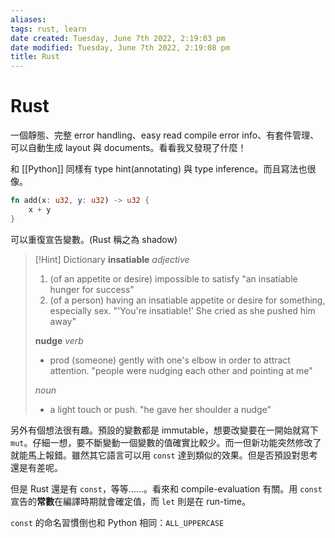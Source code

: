 ```yaml
---
aliases: 
tags: rust, learn 
date created: Tuesday, June 7th 2022, 2:19:03 pm
date modified: Tuesday, June 7th 2022, 2:19:08 pm
title: Rust
---
```


# Rust

一個靜態、完整 error handling、easy read compile error info、有套件管理、可以自動生成 layout 與 documents。看看我又發現了什麼！

和 [[Python]] 同樣有 type hint(annotating) 與 type inference。而且寫法也很像。

```rust
fn add(x: u32, y: u32) -> u32 {
	x + y
}
```


可以重復宣告變數。(Rust 稱之為 shadow)

> [!Hint] Dictionary
> **insatiable**
> _adjective_
> 1. (of an appetite or desire) impossible to satisfy
> 	"an insatiable hunger for success"
> 2. (of a person) having an insatiable appetite or desire for something, especially sex.
> 	"'You're insatiable!' She cried as she pushed him away"
> 
> **nudge**
> _verb_
> - prod (someone) gently with one's elbow in order to attract attention.
> 	"people were nudging each other and pointing at me"
> 
> _noun_
> - a light touch or push.
> 	"he gave her shoulder a nudge"

另外有個想法很有趣。預設的變數都是 immutable，想要改變要在一開始就寫下`mut`。仔細一想，要不斷變動一個變數的值確實比較少。而一但新功能突然修改了就能馬上報錯。雖然其它語言可以用 `const` 達到類似的效果。但是否預設對思考還是有差呢。

 但是 Rust 還是有 `const`，等等……。看來和 compile-evaluation 有關。用 `const` 宣告的**常數**在編譯時期就會確定值，而 `let` 則是在 run-time。

`const` 的命名習慣倒也和 Python 相同：`ALL_UPPERCASE`



